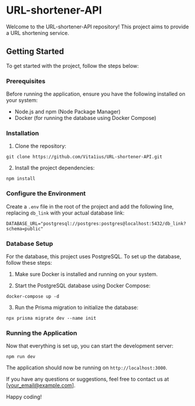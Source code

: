 # URL-shortener-API

Welcome to the URL-shortener-API repository! This project aims to provide a URL shortening service.

## Getting Started

To get started with the project, follow the steps below:

### Prerequisites

Before running the application, ensure you have the following installed on your system:

- Node.js and npm (Node Package Manager)
- Docker (for running the database using Docker Compose)

### Installation

1. Clone the repository:

```
git clone https://github.com/Vita1ius/URL-shortener-API.git
```

2. Install the project dependencies:

```
npm install
```

### Configure the Environment

Create a `.env` file in the root of the project and add the following line, replacing `db_link` with your actual database link:

```
DATABASE_URL="postgresql://postgres:postgres@localhost:5432/db_link?schema=public"
```

### Database Setup

For the database, this project uses PostgreSQL. To set up the database, follow these steps:

1. Make sure Docker is installed and running on your system.

2. Start the PostgreSQL database using Docker Compose:

```
docker-compose up -d
```

3. Run the Prisma migration to initialize the database:

```
npx prisma migrate dev --name init
```

### Running the Application

Now that everything is set up, you can start the development server:

```
npm run dev
```

The application should now be running on `http://localhost:3000`.

If you have any questions or suggestions, feel free to contact us at [your_email@example.com].

Happy coding!
